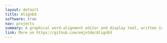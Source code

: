 ```yaml
---
layout: default
title: AlignEd
software: true
nav: projects
summary: A graphical word-alignment editor and display tool, written in Perl, uses Gtk+ and Goo-Canvas.
link: More on https://github.com/emjotde/AlignEd
---
```


